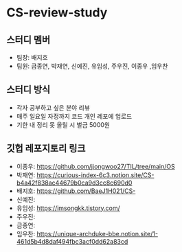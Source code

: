 # CS-review-study

## 스터디 멤버
- 팀장: 배지호
- 팀원: 금종연, 박재연, 신예진, 유임성, 주우진, 이종우 ,임우찬

## 스터디 방식
- 각자 공부하고 싶은 분야 리뷰
- 매주 일요일 자정까지 코드 개인 레포에 업로드
- 기한 내 정리 못 올릴 시 벌금 5000원

## 깃헙 레포지토리 링크
- 이종우: https://github.com/jjongwoo27/TIL/tree/main/OS
- 박재연: https://curious-index-6c3.notion.site/CS-b4a42f838ac44679b0ca9d3cc8c690d0
- 배지호: https://github.com/BaeJ1H021/CS-
- 신예진:
- 유임성: https://imsongkk.tistory.com/
- 주우진: 
- 금종연:
- 임우찬: https://unique-archduke-bbe.notion.site/1-461d5b4d8daf494fbc3acf0dd62a83cd
 
